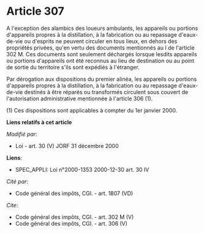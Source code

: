 # Article 307

A l'exception des alambics des loueurs ambulants, les appareils ou portions d'appareils propres à la distillation, à la
fabrication ou au repassage d'eaux-de-vie ou d'esprits ne peuvent circuler en tous lieux, en dehors des propriétés privées,
qu'en vertu des documents mentionnés au I de l'article 302 M. Ces documents sont seulement déchargés lorsque lesdits
appareils ou portions d'appareils ont été reconnus au lieu de destination ou au point de sortie du territoire s'ils sont
expédiés à l'étranger. 

Par dérogation aux dispositions du premier alinéa, les appareils ou portions d'appareils propres à la distillation, à la
fabrication ou au repassage d'eaux-de-vie destinés à être réparés ou transformés circulent sous couvert de l'autorisation
administrative mentionnée à l'article 306 (1). 

(1) Ces dispositions sont applicables à compter du 1er janvier 2000.

**Liens relatifs à cet article**

_Modifié par_:

  - Loi - art. 30 (V) JORF 31 décembre 2000

**Liens**:

  - SPEC_APPLI: Loi n°2000-1353 2000-12-30 art. 30 IV

_Cité par_:

  - Code général des impôts, CGI. - art. 1807 (VD)

_Cite_:

  - Code général des impôts, CGI. - art. 302 M (V)
  - Code général des impôts, CGI. - art. 306 (V)
